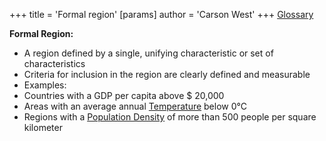 +++
 title = 'Formal region'
[params]
	author = 'Carson West'
+++
 [Glossary](./../glossary/)

**Formal Region:**

* A region defined by a single, unifying characteristic or set of characteristics
* Criteria for inclusion in the region are clearly defined and measurable
* Examples:
 * Countries with a GDP per capita above  $ 20,000
 * Areas with an average annual [Temperature](./../temperature/) below 0°C
 * Regions with a [Population Density](./../population-density/) of more than 500 people per square kilometer